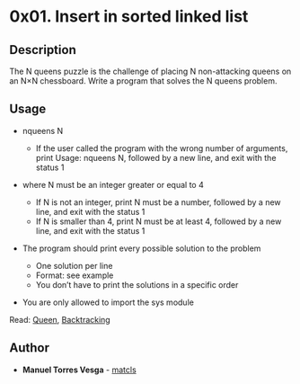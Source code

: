 # 0x01. Insert in sorted linked list

## Description
The N queens puzzle is the challenge of placing N non-attacking queens on an N×N chessboard. Write a program that solves the N queens problem.
## Usage
 * nqueens N 
 
    - If the user called the program with the wrong number of arguments, print Usage: nqueens N, followed by a new line, and exit with the status 1
- where N must be an integer greater or equal to 4 
    
    - If N is not an integer, print N must be a number, followed by a new line, and exit with the status 1
    - If N is smaller than 4, print N must be at least 4, followed by a new line, and exit with the status 1

- The program should print every possible solution to the problem
    - One solution per line
    - Format: see example
    - You don’t have to print the solutions in a specific order

- You are only allowed to import the sys module

Read: [Queen](https://en.wikipedia.org/wiki/Queen_%28chess%29), [Backtracking](https://en.wikipedia.org/wiki/Backtracking)

## Author
* **Manuel Torres Vesga** - [matcls](https://github.com/matcls)